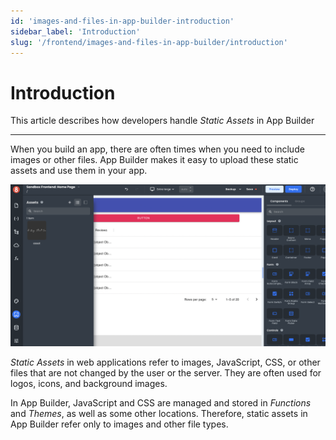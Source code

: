 ```yaml
---
id: 'images-and-files-in-app-builder-introduction'
sidebar_label: 'Introduction'
slug: '/frontend/images-and-files-in-app-builder/introduction'
---
```


# Introduction

This article describes how developers handle *Static Assets* in App Builder

___

When you build an app, there are often times when you need to include images or other files. App Builder makes it easy to upload these static assets and use them in your app.

![Asset's pane in App Builder](./_images/ab-images-and-files-in-app-builder-introduction-1.png)

*Static Assets* in web applications refer to images, JavaScript, CSS, or other files that are not changed by the user or the server. They are often used for logos, icons, and background images.

In App Builder, JavaScript and CSS are managed and stored in _Functions_ and _Themes_, as well as some other locations. Therefore, static assets in App Builder refer only to images and other file types.
